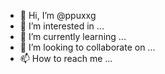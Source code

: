 - 👋 Hi, I’m @ppuxxg
- 👀 I’m interested in ...
- 🌱 I’m currently learning ...
- 💞️ I’m looking to collaborate on ...
- 📫 How to reach me ...

<!---
ppuxxg/ppuxxg is a ✨ special ✨ repository because its `README.md` (this file) appears on your GitHub profile.
You can click the Preview link to take a look at your changes.
--->
